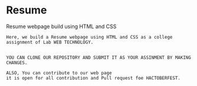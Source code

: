 # Resume
Resume webpage build using HTML and CSS

 
    Here, we build a Resume webpage using HTML and CSS as a college assignment of Lab WEB TECHNOLOGY.


    YOU CAN CLONE OUR REPOSITORY AND SUBMIT IT AS YOUR ASSINMENT BY MAKING CHANGES.

    ALSO, You can contribute to our web page 
    it is open for all contribution and Pull request foe HACTOBERFEST.
